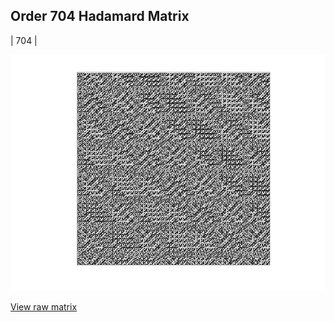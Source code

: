 ## Order 704 Hadamard Matrix

| 704 |

<img src="704.png" class="img-responsive" alt=""> 

[View raw matrix](order704.txt)
